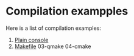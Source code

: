 # Compilation exampples

Here is a list of compilation examples:

1. [Plain console](../master/01-plain-console)
2. [Makefile](../master/02-make)
03-qmake
04-cmake
